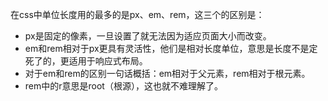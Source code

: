 在css中单位长度用的最多的是px、em、rem，这三个的区别是：
* px是固定的像素，一旦设置了就无法因为适应页面大小而改变。
* em和rem相对于px更具有灵活性，他们是相对长度单位，意思是长度不是定死了的，更适用于响应式布局。
* 对于em和rem的区别一句话概括：em相对于父元素，rem相对于根元素。
* rem中的r意思是root（根源），这也就不难理解了。
